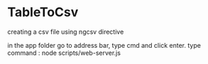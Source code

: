 # TableToCsv
creating  a csv file using ngcsv directive


in the app folder go to address bar, type cmd and click enter.
type command : node scripts/web-server.js

